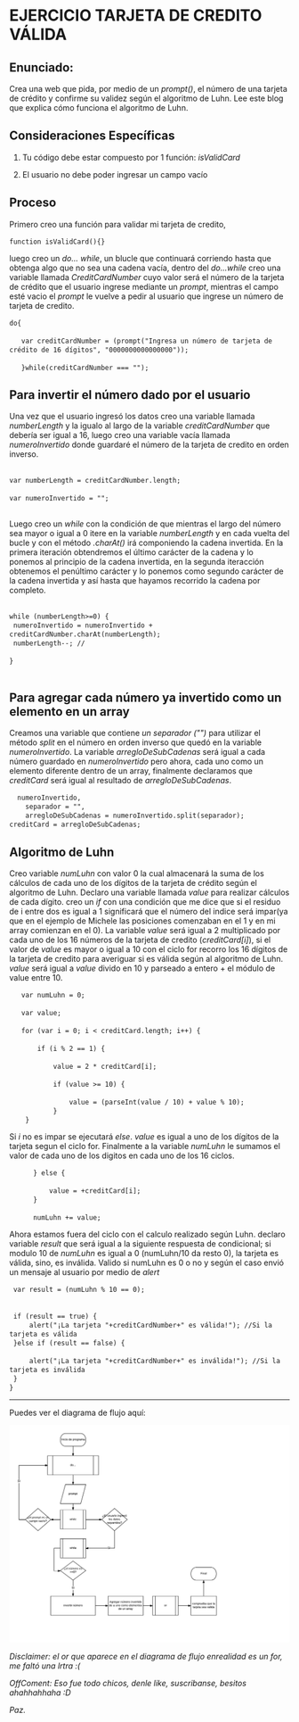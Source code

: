 EJERCICIO TARJETA DE CREDITO VÁLIDA
===================================

Enunciado: 
----------
   Crea una web que pida, por medio de un *prompt()*, el número de una tarjeta de crédito y confirme su validez según el algoritmo de Luhn. Lee este blog que explica cómo funciona el algoritmo de Luhn.

Consideraciones Específicas
---------------------------
1. Tu código debe estar compuesto por 1 función: *isValidCard*

2. El usuario no debe poder ingresar un campo vacío


Proceso
----------------------------------------------------------------------------------------------------------------------------------------
   Primero creo una función para validar mi tarjeta de credito,
```
function isValidCard(){}
```
luego creo un *do... while*, un blucle que continuará corriendo hasta que obtenga algo que no sea una cadena vacía, dentro del *do...while* creo una variable llamada *CreditCardNumber* cuyo valor será el número de la tarjeta de crédito que el usuario ingrese mediante un *prompt*,  mientras el campo esté vacio el *prompt* le vuelve a pedir al usuario que ingrese un número de tarjeta de credito.
   
   
   ```
   do{ 
      
      var creditCardNumber = (prompt("Ingresa un número de tarjeta de crédito de 16 dígitos", "0000000000000000"));  

      }while(creditCardNumber === "");
  
   ```

Para invertir el número dado por el usuario
------------------------------------------- 
   Una vez que el usuario ingresó los datos creo una variable llamada *numberLength* y la igualo al largo de la variable *creditCardNumber* que debería ser igual a 16, luego creo una variable vacía llamada *numeroInvertido* donde guardaré el número de la tarjeta de credito en orden inverso.
  

   ```
  
  var numberLength = creditCardNumber.length;
    
  var numeroInvertido = ""; 
  

   ```
  
   Luego creo un *while* con la condición de que mientras el largo del número sea mayor o igual a 0 itere en la variable *numberLength* y en cada vuelta del bucle y con el método *.charAt()* irá componiendo la cadena invertida. En la primera iteración obtendremos el último carácter de la cadena y lo ponemos al principio de la cadena invertida, en la segunda iteracción obtenemos el penúltimo carácter y lo ponemos como segundo carácter de la cadena invertida y así hasta que hayamos recorrido la cadena por completo.


   ```

  while (numberLength>=0) { 
    numeroInvertido = numeroInvertido + creditCardNumber.charAt(numberLength); 
    numberLength--; //
  
  } 


   ```

Para agregar cada número ya invertido como un elemento en un array
------------------------------------------------------------------

   Creamos una variable que contiene *un separador ("")* para utilizar el método *split* en el número en orden inverso que quedó en la variable *numeroInvertido*. La variable *arregloDeSubCadenas* será igual a cada número guardado en *numeroInvertido* pero ahora, cada uno como un elemento diferente dentro de un array, finalmente declaramos que *creditCard* será igual al resultado de *arregloDeSubCadenas*.

```
  numeroInvertido, 
    separador = "", 
    arregloDeSubCadenas = numeroInvertido.split(separador); 
creditCard = arregloDeSubCadenas; 

```
Algoritmo de Luhn
-----------------
   Creo variable *numLuhn* con valor 0 la cual almacenará la suma de los cálculos de cada uno de los dígitos de la tarjeta de crédito según el algoritmo de Luhn. Declaro una variable llamada *value* para realizar cálculos de cada dígito. creo un *if* con una condición que me dice que si el residuo de i entre dos es igual a 1 significará que el número del indice será impar(ya que en el ejemplo de Michele las posiciones comenzaban en el 1 y en mi array comienzan en el 0). La variable *value* será igual a 2 multiplicado por cada uno de los 16 números de la tarjeta de credito (*creditCard[i]*), si el valor de *value* es mayor o igual a 10 con el ciclo for recorro los 16 dígitos de la tarjeta de credito para averiguar si es válida según al algoritmo de Luhn. *value* será igual a *value* divido en 10 y parseado a entero + el módulo de value entre 10.

```
   var numLuhn = 0; 
   
   var value;
   
   for (var i = 0; i < creditCard.length; i++) { 
        
       if (i % 2 == 1) { 
           
           value = 2 * creditCard[i]; 
           
           if (value >= 10) { 
               
               value = (parseInt(value / 10) + value % 10);
           } 
    }
 ```
 
   Si *i* no es impar se ejecutará *else*. *value* es igual a uno de los dígitos de la tarjeta segun el ciclo for. Finalmente a la variable *numLuhn* le sumamos el valor de cada uno de los digitos en cada uno de los 16 ciclos.
 
   
 ```
       } else {
          
           value = +creditCard[i]; 
       }
       
       numLuhn += value; 
 ```       
   
   Ahora estamos fuera del ciclo con el calculo realizado según Luhn. declaro variable *result* que será igual a la siguiente respuesta de condicional; si modulo 10 de *numLuhn* es igual a 0 (numLuhn/10 da resto 0), la tarjeta es válida, sino, es inválida. Valido si numLuhn es 0 o no y según el caso envió un mensaje al usuario por medio de *alert*
          
   
  ```   
   var result = (numLuhn % 10 == 0); 
   
   
   if (result == true) { 
       alert("¡La tarjeta "+creditCardNumber+" es válida!"); //Si la tarjeta es válida
   }else if (result == false) {
       
       alert("¡La tarjeta "+creditCardNumber+" es inválida!"); //Si la tarjeta es inválida
   }
}
 ``` 
----------------------------------------------------------------------------------------------------------------------------------------

Puedes ver el diagrama de flujo aquí:

![Diagrama de flujo](/DiagramaDeFlujo.jpeg)

*Disclaimer: el or que aparece en el diagrama de flujo enrealidad es un for, me faltó una lrtra :(*

*OffComent: Eso fue todo chicos, denle like, suscribanse, besitos ahahhahhaha :D*


*Paz.*
